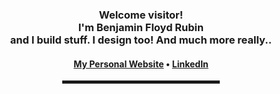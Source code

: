 <div align="center">  
<h3>Welcome visitor! <br>I'm Benjamin Floyd Rubin<br>and I build stuff. I design too! And much more really..

<h4> <a href="https://www.benjaminrubin.me">My Personal Website</a> • <a href="https://www.linkedin.com/in/benjaminfloydrubin">LinkedIn</a> </h4>

<hr width="50%" style="height:5px;">
